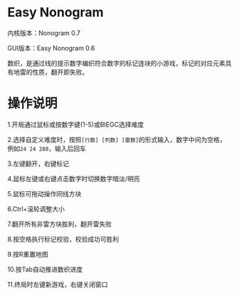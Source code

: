 # Easy Nonogram

内核版本：Nonogram 0.7

GUI版本：Easy Nonogram 0.6

数织，是通过线的提示数字编织符合数字的标记连块的小游戏，标记的对应元素具有地雷的性质，翻开即失败。

# 操作说明

1.开局通过鼠标或按数字键(1-5)或BIEGC选择难度

2.选择自定义难度时，按照`[行数] [列数] [雷数]`的形式输入，数字中间为空格，例如`24 24 288`，输入后回车

3.左键翻开，右键标记

4.鼠标左键或右键点击数字时切换数字暗淡/明亮

5.鼠标可拖动操作同线方块

6.Ctrl+滚轮调整大小

7.翻开所有非雷方块胜利，翻开雷失败

8.按空格执行标记校验，校验成功可胜利

9.按R重置地图

10.按Tab自动推进数织进度

11.终局时左键新游戏，右键关闭窗口
